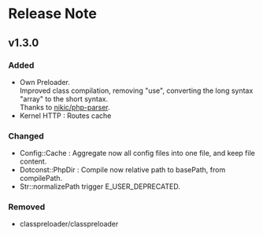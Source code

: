 # Release Note

## v1.3.0

### Added 
 - Own Preloader.  
 Improved class compilation, removing "use", converting the long syntax "array" to the short syntax.  
 Thanks to [nikic/php-parser](https://github.com/nikic/PHP-Parser).
 - Kernel HTTP : Routes cache

### Changed 
 - Config::Cache : Aggregate now all config files into one file, and keep file content.
 - Dotconst::PhpDir : Compile now relative path to basePath, from compilePath.
 - Str::normalizePath trigger E_USER_DEPRECATED.

### Removed
 - classpreloader/classpreloader